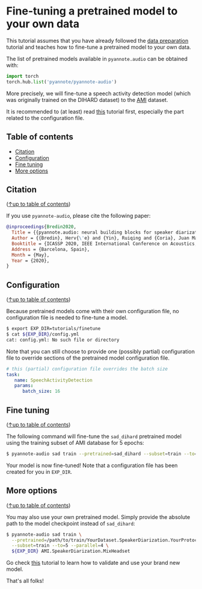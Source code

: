 # Fine-tuning a pretrained model to your own data

This tutorial assumes that you have already followed the [data preparation](../data_preparation) tutorial and teaches how to fine-tune a pretrained model to your own data.

The list of pretrained models available in `pyannote.audio` can be obtained with:

```python
import torch
torch.hub.list('pyannote/pyannote-audio')
```

More precisely, we will fine-tune a speech activity detection model (which was originally trained on the DIHARD dataset) to the [AMI](http://groups.inf.ed.ac.uk/ami/corpus) dataset.

It is recommended to (at least) read [this](../models/speech_activity_detection) tutorial first, especially the part related to the configuration file.

## Table of contents
- [Citation](#citation)
- [Configuration](#configuration)
- [Fine tuning](#fine-tuning)
- [More options](#more-options)

## Citation
([↑up to table of contents](#table-of-contents))

If you use `pyannote-audio`, please cite the following paper:

```bibtex
@inproceedings{Bredin2020,
  Title = {{pyannote.audio: neural building blocks for speaker diarization}},
  Author = {{Bredin}, Herv{\'e} and {Yin}, Ruiqing and {Coria}, Juan Manuel and {Gelly}, Gregory and {Korshunov}, Pavel and {Lavechin}, Marvin and {Fustes}, Diego and {Titeux}, Hadrien and {Bouaziz}, Wassim and {Gill}, Marie-Philippe},
  Booktitle = {ICASSP 2020, IEEE International Conference on Acoustics, Speech, and Signal Processing},
  Address = {Barcelona, Spain},
  Month = {May},
  Year = {2020},
}
```

## Configuration
([↑up to table of contents](#table-of-contents))

Because pretrained models come with their own configuration file, no configuration file is needed to fine-tune a model. 

```bash
$ export EXP_DIR=tutorials/finetune
$ cat ${EXP_DIR}/config.yml
cat: config.yml: No such file or directory
```

Note that you can still choose to provide one (possibly partial) configuration file to override sections of the pretrained model configuration file.

```yaml
# this (partial) configuration file overrides the batch size
task:
   name: SpeechActivityDetection
   params:
      batch_size: 16
```

## Fine tuning
([↑up to table of contents](#table-of-contents))

The following command will fine-tune the `sad_dihard` pretrained model using the training subset of AMI database for 5 epochs:

```bash
$ pyannote-audio sad train --pretrained=sad_dihard --subset=train --to=5 --parallel=4 ${EXP_DIR} AMI.SpeakerDiarization.MixHeadset
```

Your model is now fine-tuned! Note that a configuration file has been created for you in `EXP_DIR`.

## More options
([↑up to table of contents](#table-of-contents))

You may also use your own pretrained model. Simply provide the absolute path to the model checkpoint instead of `sad_dihard`:

```bash
$ pyannote-audio sad train \
  --pretrained=/path/to/train/YourDataset.SpeakerDiarization.YourProtocol.train/weights/0020.pt \
  --subset=train --to=5 --parallel=4 \
  ${EXP_DIR} AMI.SpeakerDiarization.MixHeadset
```

Go check [this](../models/speech_activity_detection) tutorial to learn how to validate and use your brand new model.

That's all folks!
